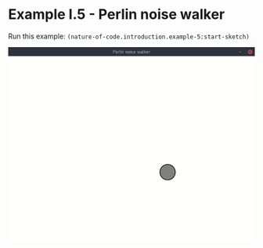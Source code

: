 # Example I.5 - Perlin noise walker

Run this example: `(nature-of-code.introduction.example-5:start-sketch)`

![Example I.5 - Perlin noise walker](screenshots/Example%20I.5%20-%20Perlin%20noise%20walker.gif)
